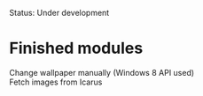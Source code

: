 Status: Under development

# Finished modules
Change wallpaper manually (Windows 8 API used)  
Fetch images from Icarus